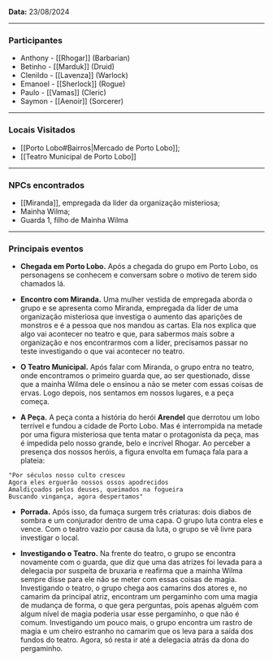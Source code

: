 **Data:** 23/08/2024

---  

### Participantes

- Anthony - [[Rhogar]] (Barbarian)
- Betinho - [[Marduk]] (Druid)
- Clenildo - [[Lavenza]] (Warlock)
- Emanoel - [[Sherlock]] (Rogue)
- Paulo - [[Vamas]] (Cleric)
- Saymon - [[Aenoir]] (Sorcerer)

---  

### Locais Visitados

- [[Porto Lobo#Bairros|Mercado de Porto Lobo]];
- [[Teatro Municipal de Porto Lobo]]

---  

### NPCs encontrados

- [[Miranda]], empregada da líder da organização misteriosa;
- Mainha Wilma;
- Guarda 1, filho de Mainha Wilma

---  

### Principais eventos

- **Chegada em Porto Lobo.** Após a chegada do grupo em Porto Lobo, os personagens se conhecem e conversam sobre o motivo de terem sido chamados lá.

- **Encontro com Miranda.** Uma mulher vestida de empregada aborda o grupo e se apresenta como Miranda, empregada da líder de uma organização misteriosa que investiga o aumento das aparições de monstros e é a pessoa que nos mandou as cartas. Ela nos explica que algo vai acontecer no teatro e que, para sabermos mais sobre a organização e nos encontrarmos com a líder, precisamos passar no teste investigando o que vai acontecer no teatro.

- **O Teatro Municipal.** Após falar com Miranda, o grupo entra no teatro, onde encontramos o primeiro guarda que, ao ser questionado, disse que a mainha Wilma dele o ensinou a não se meter com essas coisas de ervas. Logo depois, nos sentamos em nossos lugares, e a peça começa.

- **A Peça.** A peça conta a história do herói **Arendel** que derrotou um lobo terrível e fundou a cidade de Porto Lobo. Mas é interrompida na metade por uma figura misteriosa que tenta matar o protagonista da peça, mas é impedida pelo nosso grande, belo e incrível Rhogar. Ao perceber a presença dos nossos heróis, a figura envolta em fumaça fala para a plateia:

```
"Por séculos nosso culto cresceu
Agora eles erguerão nossos ossos apodrecidos  
Amaldiçoados pelos deuses, queimados na fogueira  
Buscando vingança, agora despertamos"
```

- **Porrada.** Após isso, da fumaça surgem três criaturas: dois diabos de sombra e um conjurador dentro de uma capa. O grupo luta contra eles e vence. Com o teatro vazio por causa da luta, o grupo se vê livre para investigar o local.

- **Investigando o Teatro.** Na frente do teatro, o grupo se encontra novamente com o guarda, que diz que uma das atrizes foi levada para a delegacia por suspeita de bruxaria e reafirma que a mainha Wilma sempre disse para ele não se meter com essas coisas de magia. Investigando o teatro, o grupo chega aos camarins dos atores e, no camarim da principal atriz, encontram um pergaminho com uma magia de mudança de forma, o que gera perguntas, pois apenas alguém com algum nível de magia poderia usar esse pergaminho, o que não é comum. Investigando um pouco mais, o grupo encontra um rastro de magia e um cheiro estranho no camarim que os leva para a saída dos fundos do teatro. Agora, só resta ir até a delegacia atrás da dona do pergaminho.